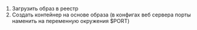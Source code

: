 1) Загрузить образ в реестр
2) Создать контейнер на основе образа (в конфигах веб сервера порты наменить на переменную окружения $PORT)